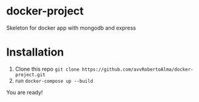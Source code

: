 # docker-project
Skeleton for docker app with mongodb and express

# Installation

1. Clone this repo ``git clone https://github.com/avvRobertoAlma/docker-project.git``
2. run ``docker-compose up --build``

You are ready!
